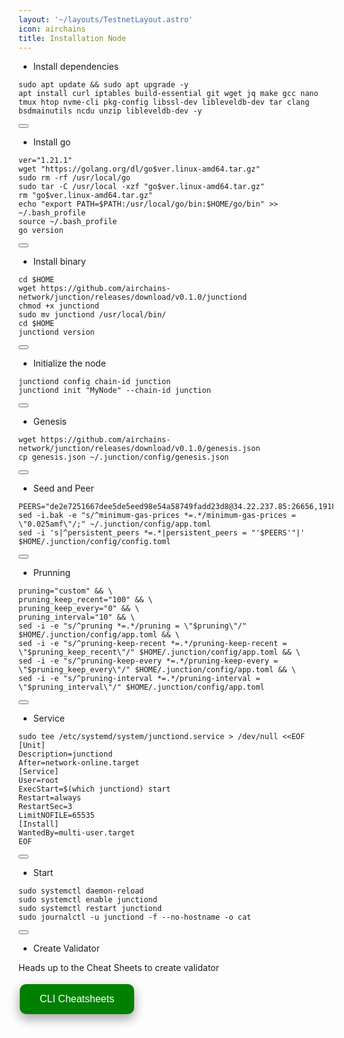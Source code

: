 ```yaml
---
layout: '~/layouts/TestnetLayout.astro'
icon: airchains
title: Installation Node
---
```


- Install dependencies 

<div class="code-block-wrapper">
  <pre><code>sudo apt update && sudo apt upgrade -y
apt install curl iptables build-essential git wget jq make gcc nano tmux htop nvme-cli pkg-config libssl-dev libleveldb-dev tar clang bsdmainutils ncdu unzip libleveldb-dev -y</code></pre>
  <button class="copy-btn"><i class="fas fa-copy"></i></button>
</div>

- Install go

<div class="code-block-wrapper">
  <pre><code>ver="1.21.1"
wget "https://golang.org/dl/go$ver.linux-amd64.tar.gz"
sudo rm -rf /usr/local/go
sudo tar -C /usr/local -xzf "go$ver.linux-amd64.tar.gz"
rm "go$ver.linux-amd64.tar.gz"
echo "export PATH=$PATH:/usr/local/go/bin:$HOME/go/bin" >> ~/.bash_profile
source ~/.bash_profile
go version</code></pre>
  <button class="copy-btn"><i class="fas fa-copy"></i></button>
</div>

- Install binary

<div class="code-block-wrapper">
  <pre><code>cd $HOME
wget https://github.com/airchains-network/junction/releases/download/v0.1.0/junctiond
chmod +x junctiond
sudo mv junctiond /usr/local/bin/
cd $HOME
junctiond version</code></pre>
  <button class="copy-btn"><i class="fas fa-copy"></i></button>
</div>

- Initialize the node

<div class="code-block-wrapper">
  <pre><code>junctiond config chain-id junction
junctiond init "MyNode" --chain-id junction</code></pre>
  <button class="copy-btn"><i class="fas fa-copy"></i></button>
</div>

- Genesis

<div class="code-block-wrapper">
  <pre><code>wget https://github.com/airchains-network/junction/releases/download/v0.1.0/genesis.json
cp genesis.json ~/.junction/config/genesis.json</code></pre>
  <button class="copy-btn"><i class="fas fa-copy"></i></button>
</div>

- Seed and Peer

<div class="code-block-wrapper">
  <pre><code>PEERS="de2e7251667dee5de5eed98e54a58749fadd23d8@34.22.237.85:26656,1918bd71bc764c71456d10483f754884223959a5@35.240.206.208:26656,48887cbb310bb854d7f9da8d5687cbfca02b9968@35.200.245.190:26656,de2e7251667dee5de5eed98e54a58749fadd23d8@34.22.237.85:26656,8b72b2f2e027f8a736e36b2350f6897a5e9bfeaa@131.153.232.69:26656,d92c7efcb453ba2edab6d80ad6e3b692e3a7e4f5@49.13.120.225:26656,5c5989b5dee8cff0b379c4f7273eac3091c3137b@57.128.74.22:56256,e09fa8cc6b06b99d07560b6c33443023e6a3b9c6@65.21.131.187:26656,0305205b9c2c76557381ed71ac23244558a51099@162.55.65.162:26656,3e5f3247d41d2c3ceeef0987f836e9b29068a3e9@168.119.31.198:56256,086d19f4d7542666c8b0cac703f78d4a8d4ec528@135.148.232.105:26656,976a0fe0a0fa205478beb66addaae3842907c3f6@37.27.48.77:32656,7d6694fb464a9c9761992f695e6ba1d334403986@164.90.228.66:26656,b2e9bebc16bc35e16573269beba67ffea5932e13@95.111.239.250:26656,23152e91e3bd642bef6508c8d6bd1dbedccf9e56@95.111.237.24:26656,c1e9d12d80ec74b8ddbabdec9e0dad71337ba43f@135.181.82.176:26656,3b429f2c994fa76f9443e517fd8b72dcf60e6590@37.27.11.132:26656,84b6ccf69680c9459b3b78ca4ba80313fa9b315a@159.69.208.30:26656,e78a440c57576f3743e6aa9db00438462980927e@5.161.199.115:26656,49fb1316b22c71e455720af15dd552dafb9af39a@5.189.151.175:26656,e831fa909cce0d1807cfcf417e28e782530f5c94@161.97.66.254:26666,db38d672f66df4de01b26e1fa97e1632fbfb1bdf@173.249.57.190:26656,08a0014125bded5fe76b9dc3275b0a58b6841b43@116.203.184.36:26656,6025c1523ad0cd6926ef277cfcf46d82ebb43c21@116.203.24.46:26656,fed2e80e159a23bf9f71f980b501c2304cec2f6d@185.194.216.61:17656,1ad9bdeac0b06f585a9c64261d0705c4cbfd28e7@144.91.99.93:26656,a6384bd23bd728ffa9a8452b12fc865dadf51672@81.200.154.160:26656,5b31fdf605645b44ad615c8b79b1550540895fe5@35.214.147.230:26656,6a3a13d7631823eb6dcd00882243c913c819a125@38.242.196.100:26656,3e182e463425dfa6d4cef83f4bdd67c98c36eba3@195.26.243.208:47656,c97c7a9c11cf3cb059ce89c36f7ff219daa3ada4@195.26.246.26:26656,7d162ef2392d25720d7cdb2cfdf2ccf146e32bac@49.13.234.149:26656,5a161464aa73571f1b7e22204bcf3bdb6fb71f3b@195.26.241.184:26656,bff7c802021ed3b4aaf222da9d42280bfc5dad88@65.109.139.181:26656,c284cbda3ab197001136c39c9df8e45af2038513@34.93.143.222:26656,449297568d9d6d4aa51a93f7a1b1e92e1ec38619@65.108.242.9:26656,611440c7193678ec1cd0c60b55abfca07dfa27cd@95.217.161.97:26656,beec52199d4b28cab6fc3b2f2a2718c6667ac46a@37.27.19.95:26656,226b9c42e81cddd185d435348cd89f87fee37279@135.181.42.46:26656,479b63df84e247c55e80cccd9abbf7100a334fcc@65.108.156.83:26656"
sed -i.bak -e "s/^minimum-gas-prices *=.*/minimum-gas-prices = \"0.025amf\"/;" ~/.junction/config/app.toml
sed -i 's|^persistent_peers *=.*|persistent_peers = "'$PEERS'"|' $HOME/.junction/config/config.toml</code></pre>
  <button class="copy-btn"><i class="fas fa-copy"></i></button>
</div>

- Prunning

<div class="code-block-wrapper">
  <pre><code>pruning="custom" && \
pruning_keep_recent="100" && \
pruning_keep_every="0" && \
pruning_interval="10" && \
sed -i -e "s/^pruning *=.*/pruning = \"$pruning\"/" $HOME/.junction/config/app.toml && \
sed -i -e "s/^pruning-keep-recent *=.*/pruning-keep-recent = \"$pruning_keep_recent\"/" $HOME/.junction/config/app.toml && \
sed -i -e "s/^pruning-keep-every *=.*/pruning-keep-every = \"$pruning_keep_every\"/" $HOME/.junction/config/app.toml && \
sed -i -e "s/^pruning-interval *=.*/pruning-interval = \"$pruning_interval\"/" $HOME/.junction/config/app.toml</code></pre>
  <button class="copy-btn"><i class="fas fa-copy"></i></button>
</div>

- Service

<div class="code-block-wrapper">
  <pre><code>sudo tee /etc/systemd/system/junctiond.service &gt; /dev/null &lt;&lt;EOF
[Unit]
Description=junctiond
After=network-online.target
[Service]
User=root
ExecStart=$(which junctiond) start
Restart=always
RestartSec=3
LimitNOFILE=65535
[Install]
WantedBy=multi-user.target
EOF</code></pre>
  <button class="copy-btn"><i class="fas fa-copy"></i></button>
</div>

- Start

<div class="code-block-wrapper">
  <pre><code>sudo systemctl daemon-reload
sudo systemctl enable junctiond
sudo systemctl restart junctiond
sudo journalctl -u junctiond -f --no-hostname -o cat</code></pre>
  <button class="copy-btn"><i class="fas fa-copy"></i></button>
</div>

- Create Validator

Heads up to the Cheat Sheets to create validator

<a href="https://sychonix.com/testnet/airchains/cheat">
  <button style="background-color: green; border: none; color: white; padding: 15px 32px; text-align: center; text-decoration: none; display: inline-block; font-size: 16px; margin: 4px 2px; cursor: pointer; border-radius: 10px; box-shadow: 0 8px 16px 0 rgba(0,0,0,0.2), 0 6px 20px 0 rgba(0,0,0,0.19);" onmouseover="this.style.boxShadow='0 0 0 4px rgba(0,255,0,0.5)'" onmouseout="this.style.boxShadow='0 8px 16px 0 rgba(0,0,0,0.2), 0 6px 20px 0 rgba(0,0,0,0.19)'">CLI Cheatsheets</button>
</a>
